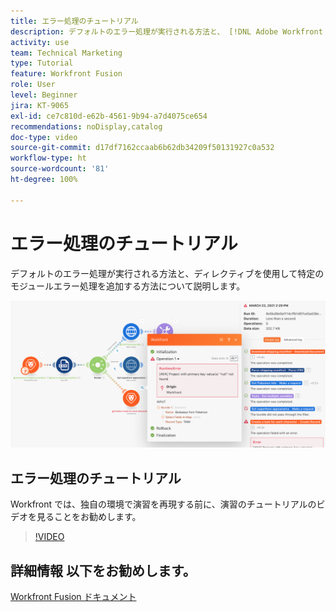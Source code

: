 ```yaml
---
title: エラー処理のチュートリアル
description: デフォルトのエラー処理が実行される方法と、 [!DNL Adobe Workfront Fusion]のディレクティブを使用して特定のモジュールエラー処理を追加する方法について説明します。
activity: use
team: Technical Marketing
type: Tutorial
feature: Workfront Fusion
role: User
level: Beginner
jira: KT-9065
exl-id: ce7c810d-e62b-4561-9b94-a7d4075ce654
recommendations: noDisplay,catalog
doc-type: video
source-git-commit: d17df7162ccaab6b62db34209f50131927c0a532
workflow-type: ht
source-wordcount: '81'
ht-degree: 100%

---
```


# エラー処理のチュートリアル

デフォルトのエラー処理が実行される方法と、ディレクティブを使用して特定のモジュールエラー処理を追加する方法について説明します。

![エラー処理を含むシナリオの画像](assets/troubleshooting-and-error-handling-7.png)

## エラー処理のチュートリアル

Workfront では、独自の環境で演習を再現する前に、演習のチュートリアルのビデオを見ることをお勧めします。

>[!VIDEO](https://video.tv.adobe.com/v/335306/?quality=12&learn=on&enablevpops)

## 詳細情報 以下をお勧めします。

[Workfront Fusion ドキュメント](https://experienceleague.adobe.com/docs/workfront/using/adobe-workfront-fusion/workfront-fusion-2.html?lang=ja)
